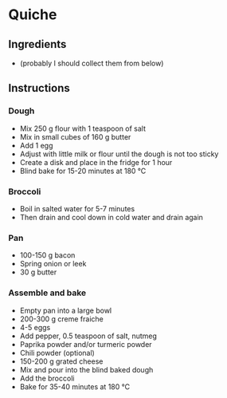 # Quiche


## Ingredients

- (probably I should collect them from below)


## Instructions

### Dough

- Mix 250 g flour with 1 teaspoon of salt
- Mix in small cubes of 160 g butter
- Add 1 egg
- Adjust with little milk or flour until the dough is not too sticky
- Create a disk and place in the fridge for 1 hour
- Blind bake for 15-20 minutes at 180 °C


### Broccoli

- Boil in salted water for 5-7 minutes
- Then drain and cool down in cold water and drain again


### Pan

- 100-150 g bacon
- Spring onion or leek
- 30 g butter


### Assemble and bake

- Empty pan into a large bowl
- 200-300 g creme fraiche
- 4-5 eggs
- Add pepper, 0.5 teaspoon of salt, nutmeg
- Paprika powder and/or turmeric powder
- Chili powder (optional)
- 150-200 g grated cheese
- Mix and pour into the blind baked dough
- Add the broccoli
- Bake for 35-40 minutes at 180 °C
